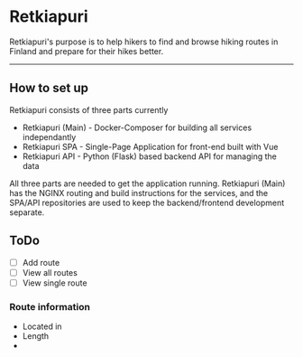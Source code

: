 # Retkiapuri
Retkiapuri's purpose is to help hikers to find and browse hiking routes in Finland and prepare for their hikes better.

---

## How to set up
Retkiapuri consists of three parts currently
* Retkiapuri (Main) - Docker-Composer for building all services independantly 
* Retkiapuri SPA - Single-Page Application for front-end built with Vue
* Retkiapuri API - Python (Flask) based backend API for managing the data

All three parts are needed to get the application running. Retkiapuri (Main) has the NGINX routing and build instructions for the services, and the SPA/API repositories are used to keep the backend/frontend development separate.

## ToDo
- [ ] Add route
- [ ] View all routes
- [ ] View single route

### Route information
- Located in
- Length
- 